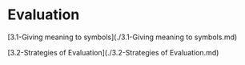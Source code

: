 # Evaluation

[3.1-Giving meaning to symbols](./3.1-Giving meaning to symbols.md)

[3.2-Strategies of Evaluation](./3.2-Strategies of Evaluation.md)
